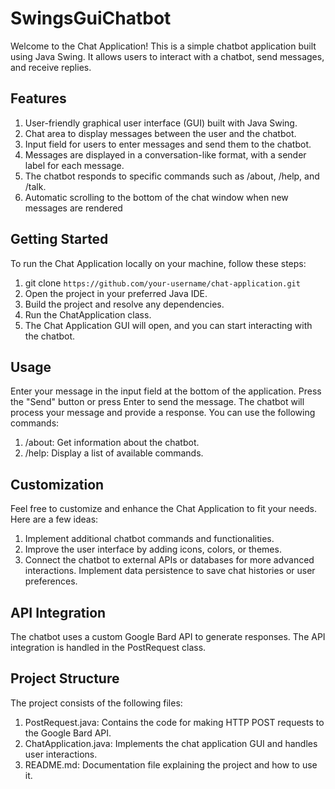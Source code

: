 # SwingsGuiChatbot


Welcome to the Chat Application! This is a simple chatbot application built using Java Swing. It allows users to interact with a chatbot, send messages, and receive replies.


## Features

 1. User-friendly graphical user interface (GUI) built with Java Swing.
 2.  Chat area to display messages between the user and the chatbot.
 3. Input field for users to enter messages and send them to the
    chatbot. 
 4. Messages are displayed in a conversation-like format, with
    a sender label for each message. 
 5. The chatbot responds to specific
        commands such as /about, /help, and /talk.
 6. Automatic scrolling to
        the bottom of the chat window when new messages are rendered

## Getting Started

  To run the Chat Application locally on your machine, follow these steps:
  
 1. git clone `https://github.com/your-username/chat-application.git`
 2. Open the project in your preferred Java IDE.
 3. Build the project and resolve any dependencies.
 4. Run the ChatApplication class.
 5. The Chat Application GUI will open, and you can start interacting with the chatbot.
  

## Usage

Enter your message in the input field at the bottom of the application.
Press the "Send" button or press Enter to send the message.
The chatbot will process your message and provide a response.
You can use the following commands:

 1. /about: Get information about the chatbot.
 2. /help: Display a list of available commands.

## Customization

Feel free to customize and enhance the Chat Application to fit your needs. Here are a few ideas:

 1. Implement additional chatbot commands and functionalities.
 2. Improve the user interface by adding icons, colors, or themes.
 3. Connect the chatbot to external APIs or databases for more advanced
    interactions. Implement data persistence to save chat histories or
    user preferences.

## API Integration

The chatbot uses a custom Google Bard API to generate responses. The API integration is handled in the PostRequest class.


## **Project Structure**

The project consists of the following files:

 1. PostRequest.java: Contains the code for making HTTP POST requests to
    the Google Bard API.
 2. ChatApplication.java: Implements the chat application GUI and
    handles user interactions.
 3. README.md: Documentation file explaining the project and how to use
    it.

